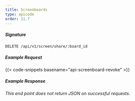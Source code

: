 ```yaml
---
title: Screenboards
type: apicode
order: 11.7
---
```


##### Signature
`DELETE /api/v1/screen/share/:board_id`
##### Example Request
{{< code-snippets basename="api-screenboard-revoke" >}}
##### Example Response
*This end point does not return JSON on successful requests.*